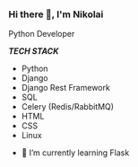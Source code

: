 ### Hi there 👋, I'm Nikolai
Python Developer

___TECH STACK___

* Python
* Django
* Django Rest Framework
* SQL
* Celery (Redis/RabbitMQ)
* HTML
* CSS
* Linux



- 🌱 I’m currently learning Flask
